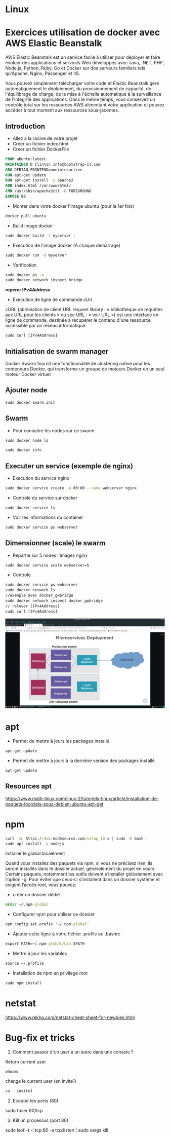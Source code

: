 # Linux

# Exercices utilisation de docker avec AWS Elastic Beanstalk

AWS Elastic Beanstalk est un service facile à utiliser pour déployer et faire évoluer des applications et services Web développés avec Java, .NET, PHP, Node.js, Python, Ruby, Go et Docker sur des serveurs familiers tels qu'Apache, Nginx, Passenger et IIS.

Vous pouvez simplement télécharger votre code et Elastic Beanstalk gère automatiquement le déploiement, du provisionnement de capacité, de l'équilibrage de charge, de la mise à l'échelle automatique à la surveillance de l'intégrité des applications. Dans le même temps, vous conservez un contrôle total sur les ressources AWS alimentant votre application et pouvez accéder à tout moment aux ressources sous-jacentes.

## Introduction

* Allez a la racine de votre projet
* Creer un fichier index.html
* Creer un fichier DockerFile

```Dockerfile
FROM ubuntu:latest
MAINTAINER D Clinton info@bootstrap-it.com
ARG DEBIAN_FRONTEND=noninteractive
RUN apt-get update
RUN apt-get install -y apache2
ADD index.html /var/www/html/
CMD /usr/sbin/apache2ctl -D FOREGROUND
EXPOSE 80
```

* Monter dans votre docker l'image ubuntu (pour la 1er fois)

```cmd
docker pull ubuntu
```

* Build image docker

```cmd
sudo docker build -t myserver .
```

* Execution de l'image docker (A chaque demarrage)

```cmd
sudo docker run -d myserver
```

* Verification

```cmd
sudo docker ps -a
sudo docker network inspect bridge
```

**reperer IPv4Address**

* Execution de ligne de commande cUrl

cURL (abréviation de client URL request library : « bibliothèque de requêtes aux URL pour les clients » ou see URL : « voir URL ») est une interface en ligne de commande, destinée à récupérer le contenu d'une ressource accessible par un réseau informatique. 

```cmd
sudo curl [IPv4Address]
```

## Initialisation de swarm manager

Docker Swarm fournit une fonctionnalité de clustering native pour les conteneurs Docker, qui transforme un groupe de moteurs Docker en un seul moteur Docker virtuel

## Ajouter node

```cmd
sudo docker swarm init
```

## Swarm

* Pour connaitre les nodes sur ce swarm

```cmd
sudo docker node ls
```
```cmd
sudo docker info
```
## Executer un service (exemple de nginx)

* Execution du service nginx

```cmd
sudo docker service create -p 80:80 --name webserver nginx
```

* Controle du service sur docker

```cmd
sudo docker service ls
```

* Voir les informations du container

```cmd
sudo docker service ps webserver
```


## Dimensionner (scale) le swarm

* Repartie sur 5 nodes l'images nginx

```cmd
sudo docker service scale webserver=5
```

* Controle

```cmd
sudo docker service ps webserver
sudo docker network ls
//exemple avec docker_gwbridge
sudo docker network inspect docker_gwbridge
// relever [IPv4Address]
sudo curl [IPv4Address]
```

![swarm](documents/swarm.png)




# apt

* Permet de mettre à jours les packages installé
```cmd
apt-get update
```
* Permet de mettre à jours à la dernière version des packages installé
```cmd
apt-get update
```
## Resources apt

https://www.math-linux.com/linux-2/tutoriels-linux/article/installation-de-paquets-logiciels-sous-debian-ubuntu-apt-get

# npm

```cmd
curl -sL https://deb.nodesource.com/setup_10.x | sudo -E bash -
sudo apt install -y nodejs
```

Installer le global localement

Quand vous installez des paquets via npm, si vous ne précisez rien, ils seront installés dans le dossier actuel, généralement du projet en cours. Certains paquets, notamment les outils doivent s’installer globalement avec l’option -g. Pour éviter que ceux-ci s’installent dans un dossier système et exigent l’accès root, vous pouvez:

* créer un dossier dédié

```cmd
mkdir ~/.npm-global
```

* Configurer npm pour utiliser ce dossier

```cmd
npm config set prefix '~/.npm-global'
```

* Ajouter cette ligne à votre fichier .profile ou .bashrc

```cmd
export PATH=~/.npm-global/bin:$PATH

```

* Mettre à jour les variables

```cmd
source ~/.profile
```

* Installation de npm en privilege root

```cmd
sudo npm install
```
# netstat
https://www.rekha.com/netstat-cheat-sheet-for-newbies.html

# Bug-fix et tricks

1. Comment passer d'un user a un autre dans une console ?

Return current user

```cmd
whoami
```

change le current user (en invite1)

```cmd
su - invite1
```

2. Ecouter les ports (80)

sudo fuser 80/tcp

3. Kill un processus (port 80)

sudo lsof -t -i tcp:80 -s tcp:listen | sudo xargs kill
